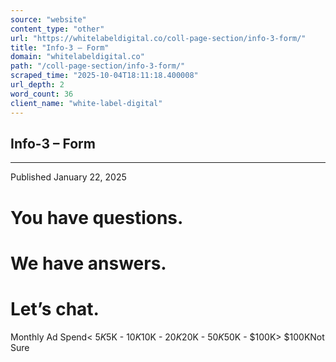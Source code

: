 ```yaml
---
source: "website"
content_type: "other"
url: "https://whitelabeldigital.co/coll-page-section/info-3-form/"
title: "Info-3 – Form"
domain: "whitelabeldigital.co"
path: "/coll-page-section/info-3-form/"
scraped_time: "2025-10-04T18:11:18.400008"
url_depth: 2
word_count: 36
client_name: "white-label-digital"
---
```


## Info-3 – Form

* * *

Published January 22, 2025

# You have questions.

# We have answers.

# Let’s chat.

Monthly Ad Spend< $5K$5K - $10K$10K - $20K$20K - $50K$50K - $100K> $100KNot Sure